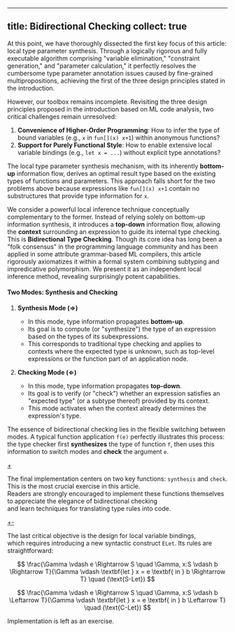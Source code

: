 
---
title: Bidirectional Checking
collect: true
---

At this point, we have thoroughly dissected the first key focus of this article: local type parameter synthesis. Through a logically rigorous and fully executable algorithm comprising "variable elimination," "constraint generation," and "parameter calculation," it perfectly resolves the cumbersome type parameter annotation issues caused by fine-grained multipropositions, achieving the first of the three design principles stated in the introduction.

However, our toolbox remains incomplete. Revisiting the three design principles proposed in the introduction based on ML code analysis, two critical challenges remain unresolved:

1. **Convenience of Higher-Order Programming**: How to infer the type of bound variables (e.g., `x` in `fun[](x) x+1`) within anonymous functions?
2. **Support for Purely Functional Style**: How to enable extensive local variable bindings (e.g., `let x = ...`) without explicit type annotations?

The local type parameter synthesis mechanism, with its inherently **bottom-up** information flow, derives an optimal result type based on the existing types of functions and parameters. This approach falls short for the two problems above because expressions like `fun[](x) x+1` contain no substructures that provide type information for `x`.

We consider a powerful local inference technique conceptually complementary to the former. Instead of relying solely on bottom-up information synthesis, it introduces a **top-down** information flow, allowing the **context** surrounding an expression to guide its internal type checking. This is **Bidirectional Type Checking**. Though its core idea has long been a "folk consensus" in the programming language community and has been applied in some attribute grammar-based ML compilers, this article rigorously axiomatizes it within a formal system combining subtyping and impredicative polymorphism. We present it as an independent local inference method, revealing surprisingly potent capabilities.

#### **Two Modes: Synthesis and Checking**

1. **Synthesis Mode ($\Rightarrow$)**
   - In this mode, type information propagates **bottom-up**.
   - Its goal is to compute (or "synthesize") the type of an expression based on the types of its subexpressions.
   - This corresponds to traditional type checking and applies to contexts where the expected type is unknown, such as top-level expressions or the function part of an application node.

2. **Checking Mode ($\Leftarrow$)**
   - In this mode, type information propagates **top-down**.
   - Its goal is to verify (or "check") whether an expression satisfies an "expected type" (or a subtype thereof) provided by its context.
   - This mode activates when the context already determines the expression's type.

The essence of bidirectional checking lies in the flexible switching between modes. A typical function application `f(e)` perfectly illustrates this process: the type checker first **synthesizes** the type of function `f`, then uses this information to switch modes and **check** the argument `e`.

[+](/blog/lti/bidi_rules.md#:embed)

The final implementation centers on two key functions: `synthesis` and `check`.  
This is the most crucial exercise in this article.  
Readers are strongly encouraged to implement these functions themselves to appreciate the elegance of bidirectional checking  
and learn techniques for translating type rules into code.

[+-](/blog/lti/bidi_code.md#:embed)

The last critical objective is the design for local variable bindings,  
which requires introducing a new syntactic construct `ELet`. Its rules are straightforward:

$$
\frac{\Gamma \vdash e \Rightarrow S \quad \Gamma, x:S \vdash b \Rightarrow T}{\Gamma \vdash \textbf{let } x = e \textbf{ in } b \Rightarrow T} \quad (\text{S-Let})
$$

$$
\frac{\Gamma \vdash e \Rightarrow S \quad \Gamma, x:S \vdash b \Leftarrow T}{\Gamma \vdash \textbf{let } x = e \textbf{ in } b \Leftarrow T} \quad (\text{C-Let})
$$

Implementation is left as an exercise.